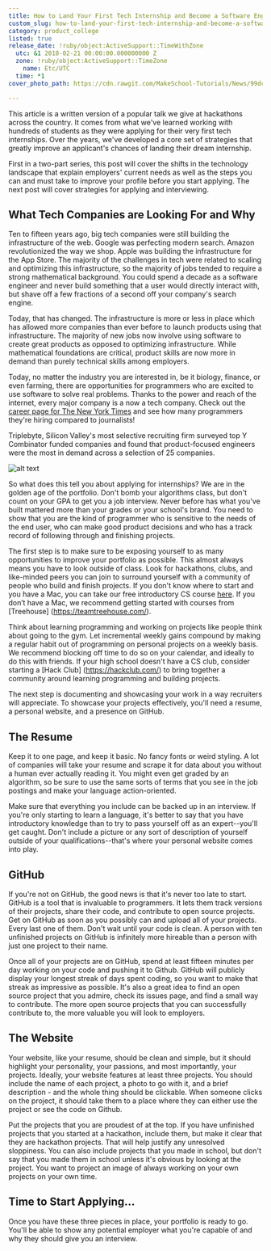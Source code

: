 ```yaml
---
title: How to Land Your First Tech Internship and Become a Software Engineer
custom_slug: how-to-land-your-first-tech-internship-and-become-a-software-engineer
category: product_college
listed: true
release_date: !ruby/object:ActiveSupport::TimeWithZone
  utc: &1 2018-02-21 00:00:00.000000000 Z
  zone: !ruby/object:ActiveSupport::TimeZone
    name: Etc/UTC
  time: *1
cover_photo_path: https://cdn.rawgit.com/MakeSchool-Tutorials/News/99dc3f428fbed025229a2c96a46a0809793c3160//2cbde6e5-dc3d-4905-ae2f-ab61388b263d/cover_photo.jpeg

---
```

This article is a written version of a popular talk we give at hackathons across the country. It comes from what we've learned working with hundreds of students as they were applying for their very first tech internships. Over the years, we've developed a core set of strategies that greatly improve an applicant's chances of landing their dream internship.

First in a two-part series, this post will cover the shifts in the technology landscape that explain employers' current needs as well as the steps you can and must take to improve your profile before you start applying. The next post will cover strategies for applying and interviewing.

## What Tech Companies are Looking For and Why

Ten to fifteen years ago, big tech companies were still building the infrastructure of the web. Google was perfecting modern search. Amazon revolutionized the way we shop. Apple was building the infrastructure for the App Store. The majority of the challenges in tech were related to scaling and optimizing this infrastructure, so the majority of jobs tended to require a strong mathematical background. You could spend a decade as a software engineer and never build something that a user would directly interact with, but shave off a few fractions of a second off your company's search engine.

Today, that has changed. The infrastructure is more or less in place which has allowed more companies than ever before to launch products using that infrastructure. The majority of new jobs now involve using software to create great products as opposed to optimizing infrastructure. While mathematical foundations are critical, product skills are now more in demand than purely technical skills among employers.

Today, no matter the industry you are interested in, be it biology, finance, or even farming, there are opportunities for programmers who are excited to use software to solve real problems. Thanks to the power and reach of the internet, every major company is a now a tech company. Check out the [career page for The New York Times](https://nytimes.wd5.myworkdayjobs.com/Tech) and see how many programmers they're hiring compared to journalists!

Triplebyte, Silicon Valley's most selective recruiting firm surveyed top Y Combinator funded companies and found that product-focused engineers were the most in demand across a selection of 25 companies.

![alt text](https://s3-us-west-2.amazonaws.com/www-makeschool-images/pages/blog/content/Triplebyte+Study+Results.png "Triplebyte study results: Each row represents a single anonymized company — green squares indicate a company wants to interview engineers matching that profile. (Image source: Triplebyte Blog)")

So what does this tell you about applying for internships? We are in the golden age of the portfolio. Don't bomb your algorithms class, but don't count on your GPA to get you a job interview. Never before has what you've built mattered more than your grades or your school's brand. You need to show that you are the kind of programmer who is sensitive to the needs of the end user, who can make good product decisions and who has a track record of following through and finishing projects.

The first step is to make sure to be exposing yourself to as many opportunities to improve your portfolio as possible. This almost always means you have to look outside of class. Look for hackathons, clubs, and like-minded peers you can join to surround yourself with a community of people who build and finish projects. If you don't know where to start and you have a Mac, you can take our free introductory CS course [here](https://www.makeschool.com/online-courses/online-academy). If you don’t have a Mac, we recommend getting started with courses from [Treehouse] (https://teamtreehouse.com/).

Think about learning programming and working on projects like people think about going to the gym. Let incremental weekly gains compound by making a regular habit out of programming on personal projects on a weekly basis. We recommend blocking off time to do so on your calendar, and ideally to do this with friends. If your high school doesn't have a CS club, consider starting a [Hack Club] (https://hackclub.com/) to bring together a community around learning programming and building projects.

The next step is documenting and showcasing your work in a way recruiters will appreciate. To showcase your projects effectively, you'll need a resume, a personal website, and a presence on GitHub.

## The Resume

Keep it to one page, and keep it basic. No fancy fonts or weird styling. A lot of companies will take your resume and scrape it for data about you without a human ever actually reading it. You might even get graded by an algorithm, so be sure to use the same sorts of terms that you see in the job postings and make your language action-oriented.

Make sure that everything you include can be backed up in an interview. If you're only starting to learn a language, it's better to say that you have introductory knowledge than to try to pass yourself off as an expert--you'll get caught. Don't include a picture or any sort of description of yourself outside of your qualifications--that's where your personal website comes into play.

## GitHub

If you're not on GitHub, the good news is that it's never too late to start. GitHub is a tool that is invaluable to programmers. It lets them track versions of their projects, share their code, and contribute to open source projects. Get on GitHub as soon as you possibly can and upload all of your projects. Every last one of them. Don't wait until your code is clean. A person with ten unfinished projects on GitHub is infinitely more hireable than a person with just one project to their name.

Once all of your projects are on GitHub, spend at least fifteen minutes per day working on your code and pushing it to Github. GitHub will publicly display your longest streak of days spent coding, so you want to make that streak as impressive as possible. It's also a great idea to find an open source project that you admire, check its issues page, and find a small way to contribute. The more open source projects that you can successfully contribute to, the more valuable you will look to employers.

## The Website

Your website, like your resume, should be clean and simple, but it should highlight your personality, your passions, and most importantly, your projects. Ideally, your website features at least three projects. You should include the name of each project, a photo to go with it, and a brief description - and the whole thing should be clickable. When someone clicks on the project, it should take them to a place where they can either use the project or see the code on Github.

Put the projects that you are proudest of at the top. If you have unfinished projects that you started at a hackathon, include them, but make it clear that they are hackathon projects. That will help justify any unresolved sloppiness. You can also include projects that you made in school, but don't say that you made them in school unless it's obvious by looking at the project. You want to project an image of always working on your own projects on your own time.

## Time to Start Applying...

Once you have these three pieces in place, your portfolio is ready to go. You'll be able to show any potential employer what you're capable of and why they should give you an interview.